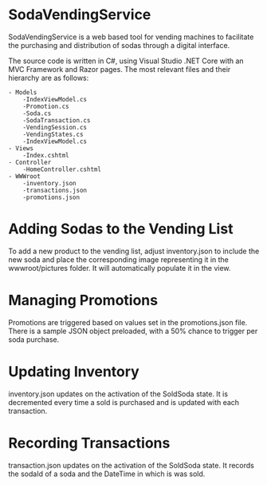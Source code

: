 # SodaVendingService

SodaVendingService is a web based tool for vending machines to facilitate the purchasing and distribution of sodas through a digital interface.

The source code is written in C#, using Visual Studio .NET Core with an MVC Framework and Razor pages. The most relevant files and their hierarchy are as follows:

    - Models
        -IndexViewModel.cs
        -Promotion.cs
        -Soda.cs
        -SodaTransaction.cs
        -VendingSession.cs
        -VendingStates.cs
        -IndexViewModel.cs
    - Views
        -Index.cshtml
    - Controller
        -HomeController.cshtml
    - WWWroot
        -inventory.json
        -transactions.json
        -promotions.json

        
# Adding Sodas to the Vending List

To add a new product to the vending list, adjust inventory.json to include the new soda and place the corresponding image representing it in the wwwroot/pictures folder. It will automatically populate it in the view.

# Managing Promotions

Promotions are triggered based on values set in the promotions.json file. There is a sample JSON object preloaded, with a 50% chance to trigger per soda purchase.

# Updating Inventory

inventory.json updates on the activation of the SoldSoda state. It is decremented every time a sold is purchased and is updated with each transaction.

# Recording Transactions

transaction.json updates on the activation of the SoldSoda state. It records the sodaId of a soda and the DateTime in which is was sold. 


